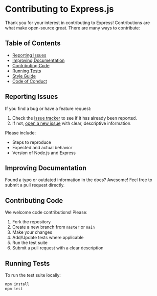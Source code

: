 # Contributing to Express.js

Thank you for your interest in contributing to Express! Contributions are what make open-source great. There are many ways to contribute:

## Table of Contents

- [Reporting Issues](#reporting-issues)
- [Improving Documentation](#improving-documentation)
- [Contributing Code](#contributing-code)
- [Running Tests](#running-tests)
- [Style Guide](#style-guide)
- [Code of Conduct](#code-of-conduct)

## Reporting Issues

If you find a bug or have a feature request:
1. Check the [issue tracker](https://github.com/expressjs/express/issues) to see if it has already been reported.
2. If not, [open a new issue](https://github.com/expressjs/express/issues/new?template=bug_report.md) with clear, descriptive information.

Please include:
- Steps to reproduce
- Expected and actual behavior
- Version of Node.js and Express

## Improving Documentation

Found a typo or outdated information in the docs? Awesome! Feel free to submit a pull request directly.

## Contributing Code

We welcome code contributions! Please:

1. Fork the repository
2. Create a new branch from `master` or `main`
3. Make your changes
4. Add/Update tests where applicable
5. Run the test suite
6. Submit a pull request with a clear description

## Running Tests

To run the test suite locally:

```bash
npm install
npm test
